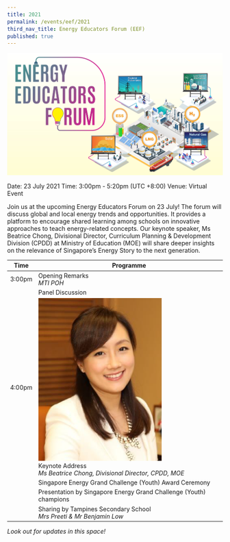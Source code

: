 ```yaml
---
title: 2021
permalink: /events/eef/2021
third_nav_title: Energy Educators Forum (EEF)
published: true
---
```

![EEF_2021](images/events/energy-educators-forum/EEF_2021_banner.jpg)

Date: 23 July 2021
Time: 3:00pm - 5:20pm (UTC +8:00)
Venue: Virtual Event

Join us at the upcoming Energy Educators Forum on 23 July! The forum will discuss global and local energy trends and opportunities. It provides a platform to encourage shared learning among schools on innovative approaches to teach energy-related concepts. Our keynote speaker, Ms Beatrice Chong, Divisional Director, Curriculum Planning & Development Division (CPDD) at Ministry of Education (MOE) will share deeper insights on the relevance of Singapore’s Energy Story to the next generation. 


|Time|Programme|
----------------------|---------------------|
3:00pm|Opening Remarks <br/> _MTI POH_
| |Panel Discussion|
4:00pm| <img alt="Beatrice Chong" src="/images/events/energy-educators-forum/EEF_2021_DCPDprofile.png" style="min-width: 288px; min-height: 192px; max-width: 288px;"> <br/> Keynote Address <br/>_Ms Beatrice Chong, Divisional Director, CPDD, MOE_ 
| |Singapore Energy Grand Challenge (Youth) Award Ceremony
| |Presentation by Singapore Energy Grand Challenge (Youth) champions
| |Sharing by Tampines Secondary School <br/> _Mrs Preeti & Mr Benjamin Low_| 


_Look out for updates in this space!_
